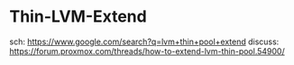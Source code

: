 # Thin-LVM-Extend
sch: https://www.google.com/search?q=lvm+thin+pool+extend discuss: https://forum.proxmox.com/threads/how-to-extend-lvm-thin-pool.54900/
